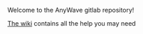 Welcome to the AnyWave gitlab repository!

[The wiki](https://gitlab-dynamap.timone.univ-amu.fr/anywave/anywave/-/wikis/home) contains all the help you may need